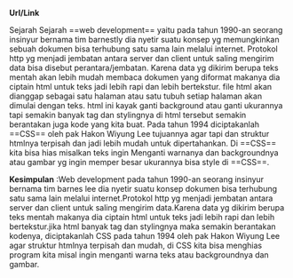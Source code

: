 **Url/Link**
[ ](https://youtu.be/0HHtGx0cDAg)

Sejarah
Sejarah ==web development== yaitu pada tahun 1990-an seorang insinyur bernama tim barnestly dia nyetir suatu konsep yg memungkinkan sebuah dokumen bisa terhubung satu sama lain melalui internet.
Protokol http yg menjadi jembatan antara server dan client untuk saling mengirim data bisa disebut perantara/jembatan.
Karena data yg dikirim berupa teks mentah akan lebih mudah membaca dokumen yang diformat makanya dia ciptain html untuk teks jadi lebih rapi dan lebih bertekstur.
file html akan dianggap sebagai satu halaman atau satu tubuh setiap halaman akan dimulai dengan teks.
html ini kayak ganti background atau ganti ukurannya tapi semakin banyak tag dan stylingnya di html tersebut semakin berantakan juga kode yang kita buat.
Pada tahun 1994 diciptakanlah ==CSS== oleh pak Hakon Wiyung Lee tujuannya agar tapi dan struktur htmlnya terpisah dan jadi lebih mudah untuk dipertahankan.
Di ==CSS== kita bisa hias misalkan teks ingin Menganti warnanya dan backgroundnya atau gambar yg ingin memper besar ukurannya bisa style di ==CSS==.

**Kesimpulan** :Web development pada tahun 1990-an seorang insinyur bernama tim barnes lee dia nyetir suatu konsep dokumen bisa terhubung satu sama lain melalui internet.Protokol http yg menjadi jembatan antara server dan client untuk saling mengirim data.Karena data yg dikirim berupa teks mentah makanya dia ciptain html untuk teks jadi lebih rapi dan lebih bertekstur.jika html banyak tag dan stylingnya maka semakin berantakan kodenya, diciptakanlah CSS pada tahun 1994 oleh pak Hakon Wiyung Lee agar struktur htmlnya terpisah dan mudah, di CSS kita bisa menghias program kita misal ingin menganti warna teks atau backgroundnya dan gambar.